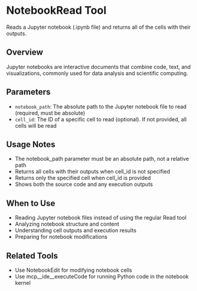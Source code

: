 # NotebookRead Tool

Reads a Jupyter notebook (.ipynb file) and returns all of the cells with their outputs.

## Overview

Jupyter notebooks are interactive documents that combine code, text, and visualizations, commonly used for data analysis and scientific computing.

## Parameters

- `notebook_path`: The absolute path to the Jupyter notebook file to read (required, must be absolute)
- `cell_id`: The ID of a specific cell to read (optional). If not provided, all cells will be read

## Usage Notes

- The notebook_path parameter must be an absolute path, not a relative path
- Returns all cells with their outputs when cell_id is not specified
- Returns only the specified cell when cell_id is provided
- Shows both the source code and any execution outputs

## When to Use

- Reading Jupyter notebook files instead of using the regular Read tool
- Analyzing notebook structure and content
- Understanding cell outputs and execution results
- Preparing for notebook modifications

## Related Tools

- Use NotebookEdit for modifying notebook cells
- Use mcp__ide__executeCode for running Python code in the notebook kernel